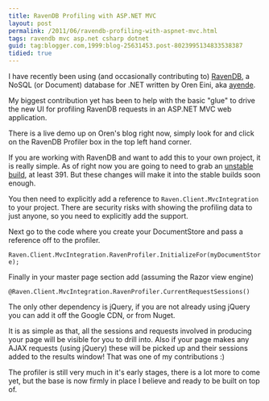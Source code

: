 ```yaml
---
title: RavenDB Profiling with ASP.NET MVC
layout: post
permalink: /2011/06/ravendb-profiling-with-aspnet-mvc.html
tags: ravendb mvc asp.net csharp dotnet
guid: tag:blogger.com,1999:blog-25631453.post-8023995134833538387
tidied: true
---
```



I have recently been using (and occasionally contributing to) [RavenDB](http://www.ravendb.net/), a NoSQL (or Document) database for .NET written by Oren Eini, aka [ayende](http://ayende.com/).  
  
My biggest contribution yet has been to help with the basic "glue" to drive the new UI for profiling RavenDB requests in an ASP.NET MVC web application.  

<!-- more -->

There is a live demo up on Oren's blog right now, simply look for and click on the RavenDB Profiler box in the top left hand corner.  
  
If you are working with RavenDB and want to add this to your own project, it is really simple. As of right now you are going to need to grab an [unstable build](http://builds.hibernatingrhinos.com/builds/ravendb-unstable), at least 391. But these changes will make it into the stable builds soon enough.  
  
You then need to explicitly add a reference to `Raven.Client.MvcIntegration` to your project. There are security risks with showing the profiling data to just anyone, so you need to explicitly add the support.  
  
Next go to the code where you create your DocumentStore and pass a reference off to the profiler.  
  
`Raven.Client.MvcIntegration.RavenProfiler.InitializeFor(myDocumentStore);`
  
Finally in your master page <head> section add (assuming the Razor view engine)  
  
`@Raven.Client.MvcIntegration.RavenProfiler.CurrentRequestSessions()`
  
The only other dependency is jQuery, if you are not already using jQuery you can add it off the Google CDN, or from Nuget.  
  
It is as simple as that, all the sessions and requests involved in producing your page will be visible for you to drill into. Also if your page makes any AJAX requests (using jQuery) these will be picked up and their sessions added to the results window! That was one of my contributions :)  
  
The profiler is still very much in it's early stages, there is a lot more to come yet, but the base is now firmly in place I believe and ready to be built on top of.  
  
